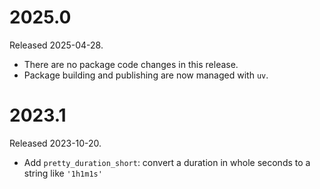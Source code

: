 # 2025.0

Released 2025-04-28.

* There are no package code changes in this release.
* Package building and publishing are now managed with `uv`.

# 2023.1

Released 2023-10-20.

* Add `pretty_duration_short`: convert a duration in whole seconds to a string like `'1h1m1s'`
